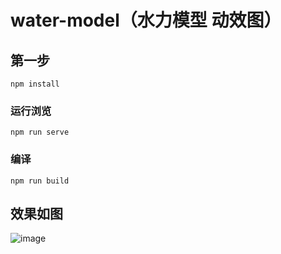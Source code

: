 # water-model（水力模型 动效图）

## 第一步
```
npm install
```

### 运行浏览
```
npm run serve
```

### 编译
```
npm run build
```

## 效果如图
![image](https://github.com/LightZhang/water-model/sl.png)
